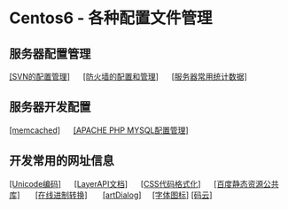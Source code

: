 # Centos6 - 各种配置文件管理

## 服务器配置管理

[[SVN的配置管理]](https://github.com/peterfzh/Centos6-Config/blob/master/Conf/Centos/%E9%85%8D%E7%BD%AESVN.md)       [[防火墙的配置和管理]](https://github.com/peterfzh/Centos6-Config/blob/master/Conf/Centos/%E9%98%B2%E7%81%AB%E5%A2%99%E7%9A%84%E6%93%8D%E4%BD%9C%E7%AE%A1%E7%90%86.md)       [[服务器常用统计数据]](https://github.com/peterfzh/Centos6-Config/blob/master/Conf/Centos/%E6%9C%8D%E5%8A%A1%E5%99%A8%E4%B8%8A%E7%9A%84%E4%B8%80%E4%BA%9B%E7%BB%9F%E8%AE%A1%E6%95%B0%E6%8D%AE.md)

## 服务器开发配置
[[memcached]](https://github.com/peterfzh/Centos6-Config/blob/master/Conf/Memcache/centos6%20yum%E5%AE%89%E8%A3%85memcached%E5%8F%8Aphp%20memcache%E6%89%A9%E5%B1%95.md)       [[APACHE PHP MYSQL配置管理]](https://github.com/peterfzh/Centos6-Config/blob/master/Conf/Centos/%E9%85%8D%E7%BD%AEApache%2Bphp%2BMysql.md)

## 开发常用的网址信息
[[Unicode编码]](http://tool.chinaz.com/tools/unicode.aspx)       [[LayerAPI文档]](http://layer.layui.com/api.html)       [[CSS代码格式化]](http://tool.lanrentuku.com/cssformat/)       [[百度静态资源公共库]](http://cdn.code.baidu.com/)       [[在线进制转换]](https://tool.lu/hexconvert/)       [[artDialog]](http://aui.github.io/artDialog/doc/index.html)     [[字体图标]](http://fontawesome.io/cheatsheet/)
[[码云]](https://gitee.com/)
